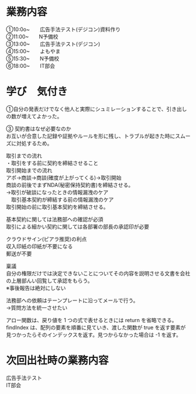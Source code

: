 # 業務内容
①10:0o~　　広告手法テスト(デジコン)資料作り  
②11:00~　　N予備校  
③13:00~　　広告手法テスト(デジコン)  
④15:00~　　よもやま    
⑤15:30~　　N予備校  
⑥18:00~　　IT部会

# 学び　気付き
①自分の発表だけでなく他人と実際にシュミレーションすることで、引き出しの数が増えてよかった。

③
契約書はなぜ必要なのか  
お互いが合意した記録や証拠やルールを形に残し、トラブルが起きた時にスムーズに対処するため。  

取引までの流れ  
・取引をする前に契約を締結させること  
取引開始までの流れ  
アポ→商談→商談(確度が上がってくる)→取引開始  
商談の前後でまずNDA(秘密保持契約書)を締結させる。  
→取引が破談になったときの情報漏洩のケア  
　取引基本契約が締結する前の情報漏洩のケア  
取引開始の前に取引基本契約を締結させる。  

基本契約に関しては法務部への確認が必須  
取引による細かい契約に関しては各部署の部長の承認印が必要  

クラウドサイン(ピアラ推奨)の利点  
収入印紙の印紙が不要になる  
郵送が不要  


稟議  
自分の権限だけでは決定できないことについてその内容を説明させる文書を会社の上層部んい回覧して承認をもらう。  
※事後報告は絶対にしない  

法務部への依頼はテーンプレートに沿ってメールで行う。  
→質問方法を統一させたい  


アロー関数は、戻り値を 1 つの式で表せるときには return を省略できる。
findIndex は、配列の要素を順番に見ていき、渡した関数が true を返す要素が見つかったらそのインデックスを返す。見つからなかった場合は -1 を返す。

# 次回出社時の業務内容
広告手法テスト  
IT部会